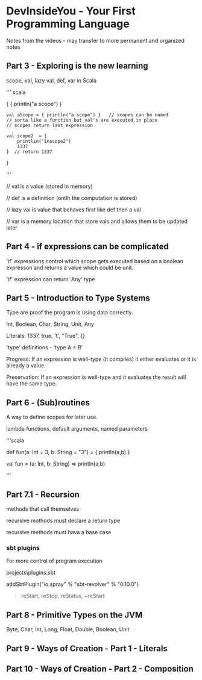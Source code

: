 # DevInsideYou - Your First Programming Language

Notes from the videos - may transfer to more permanent and organized notes

## Part 3 - Exploring is the new learning

scope, val, lazy val, def, var in Scala

''' scala

{
    {
        println("a scope")
    }

    val aScope = { println("a scope") }   // scopes can be named
    // sorta like a function but val's are executed in place
    // scopes return last expression

    val scope2  = {
        printlin("inscope2")
        1337
    }  // return 1337
}

'''

// val      is a value (stored in memory)

// def      is a definition (ontlh the computation is stored)

// lazy val is value that behaves first like def then a val

// var      is a memory location that store vals and allows them to be updated later

## Part 4 - if expressions can be complicated

'if' expressions control which scope gets executed based on a boolean expresson and returns a value which could be unit.

'if' expression can return 'Any' type

## Part 5 - Introduction to Type Systems

Type are proof the program is using data correctly.

Int, Boolean, Char, String, Unit, Any

Literals: 1337, true, 't', "True", {}

'type' definitions - 'type A = B'

Progress: If an expression is well-type (it compiles) it either evaluates or it is already a value.

Preservation: If an expression is well-type and it evaluates the result will have the same type.

## Part 6 - (Sub)routines

A way to define scopes for later use.

lambda functions, default arguments, named parameters

'''scala

def fun(a: Int = 3, b: String = "3") = { println(a,b) }

val fun = (a: Int, b: String) => println(a,b)

'''

## Part 7.1 - Recursion

methods that call themselves

recursive mothods must declare a return type

recursive methods must hava a base case

### sbt plugins

For more control of program execution

projects\plugins.sbt

addSbtPlugin("io.spray" % "sbt-revolver" % "0.10.0")

> reStart, reStop, reStatus, ~reStart

## Part 8 - Primitive Types on the JVM

Byte, Char, Int, Long, Float, Double, Boolean, Unit

## Part 9 - Ways of Creation - Part 1 - Literals

## Part 10 - Ways of Creation - Part 2 - Composition
